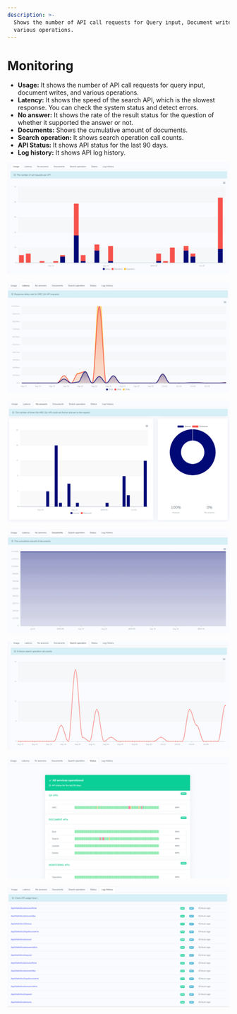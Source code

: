 ```yaml
---
description: >-
  Shows the number of API call requests for Query input, Document writes, and
  various operations.
---
```


# Monitoring

* **Usage:** It shows the number of API call requests for query input, document writes, and various operations.
* **Latency:** It shows the speed of the search API, which is the slowest response.  You can check the system status and detect errors.
* **No answer:** It shows the rate of the result status for the question of whether it supported the answer or not.
* **Documents:** Shows the cumulative amount of documents.
* **Search operation:** It shows search operation call counts.
* **API Status:** It shows API status for the last 90 days.
* **Log history:** It shows API log history.

![&apos;API usage&apos; Tab](../../.gitbook/assets/image%20%2811%29.png)

![&apos;Search Latency&apos; Tab](../../.gitbook/assets/image%20%2812%29.png)

![&apos;No answer&apos; Tab](../../.gitbook/assets/image%20%2840%29.png)

![&apos;Documents&apos; Tab](../../.gitbook/assets/image%20%2837%29.png)

![&apos;Search operation&apos; Tab](../../.gitbook/assets/image%20%2810%29.png)

![&apos;Status&apos; Tab](../../.gitbook/assets/image%20%2832%29.png)

![&apos; Log history&apos; Tab](../../.gitbook/assets/image%20%2831%29.png)

